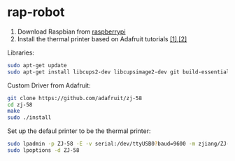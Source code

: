 # rap-robot


1. Download Raspbian from [raspberrypi](https://www.raspberrypi.org/downloads/raspbian/)
2. Install the thermal printer based on Adafruit tutorials [[1]](https://learn.adafruit.com/networked-thermal-printer-using-cups-and-raspberry-pi/connect-and-configure-printer),[[2]](https://learn.adafruit.com/instant-camera-using-raspberry-pi-and-thermal-printer/system-setup)

Libraries:

```bash
sudo apt-get update
sudo apt-get install libcups2-dev libcupsimage2-dev git build-essential cups system-config-printer
```

Custom Driver from Adafruit:

```bash
git clone https://github.com/adafruit/zj-58
cd zj-58
make
sudo ./install
```

Set up the defaul printer to be the thermal printer:

```bash
sudo lpadmin -p ZJ-58 -E -v serial:/dev/ttyUSB0?baud=9600 -m zjiang/ZJ-58.ppd
sudo lpoptions -d ZJ-58
```
